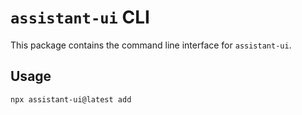 # `assistant-ui` CLI

This package contains the command line interface for `assistant-ui`.
  
## Usage

```sh
npx assistant-ui@latest add
```
